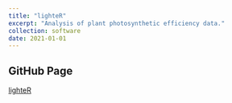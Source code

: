 ```yaml
---
title: "lighteR"
excerpt: "Analysis of plant photosynthetic efficiency data."
collection: software
date: 2021-01-01
---
```


## GitHub Page

[lighteR](https://github.com/patrickCNMartin/lighteR)

